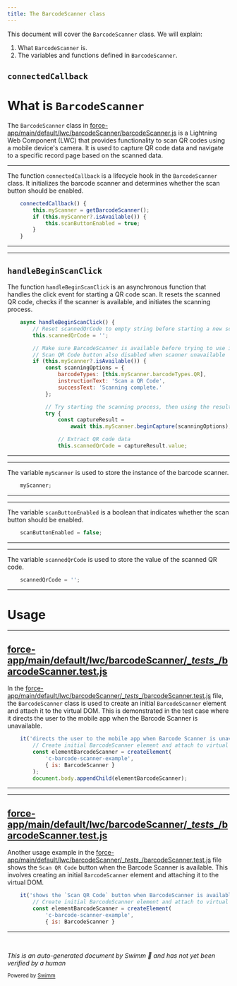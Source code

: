 ```yaml
---
title: The BarcodeScanner class
---
```

This document will cover the <SwmToken path="force-app/main/default/lwc/barcodeScanner/barcodeScanner.js" pos="23:7:7" line-data="        // Make sure BarcodeScanner is available before trying to use it">`BarcodeScanner`</SwmToken> class. We will explain:

1. What <SwmToken path="force-app/main/default/lwc/barcodeScanner/barcodeScanner.js" pos="23:7:7" line-data="        // Make sure BarcodeScanner is available before trying to use it">`BarcodeScanner`</SwmToken> is.
2. The variables and functions defined in <SwmToken path="force-app/main/default/lwc/barcodeScanner/barcodeScanner.js" pos="23:7:7" line-data="        // Make sure BarcodeScanner is available before trying to use it">`BarcodeScanner`</SwmToken>.

## <SwmToken path="force-app/main/default/lwc/barcodeScanner/barcodeScanner.js" pos="12:1:1" line-data="    connectedCallback() {">`connectedCallback`</SwmToken>

# What is <SwmToken path="force-app/main/default/lwc/barcodeScanner/barcodeScanner.js" pos="23:7:7" line-data="        // Make sure BarcodeScanner is available before trying to use it">`BarcodeScanner`</SwmToken>

The <SwmToken path="force-app/main/default/lwc/barcodeScanner/barcodeScanner.js" pos="23:7:7" line-data="        // Make sure BarcodeScanner is available before trying to use it">`BarcodeScanner`</SwmToken> class in <SwmPath>[force-app/main/default/lwc/barcodeScanner/barcodeScanner.js](force-app/main/default/lwc/barcodeScanner/barcodeScanner.js)</SwmPath> is a Lightning Web Component (LWC) that provides functionality to scan QR codes using a mobile device's camera. It is used to capture QR code data and navigate to a specific record page based on the scanned data.

<SwmSnippet path="/force-app/main/default/lwc/barcodeScanner/barcodeScanner.js" line="12">

---

The function <SwmToken path="force-app/main/default/lwc/barcodeScanner/barcodeScanner.js" pos="12:1:1" line-data="    connectedCallback() {">`connectedCallback`</SwmToken> is a lifecycle hook in the <SwmToken path="force-app/main/default/lwc/barcodeScanner/barcodeScanner.js" pos="23:7:7" line-data="        // Make sure BarcodeScanner is available before trying to use it">`BarcodeScanner`</SwmToken> class. It initializes the barcode scanner and determines whether the scan button should be enabled.

```javascript
    connectedCallback() {
        this.myScanner = getBarcodeScanner();
        if (this.myScanner?.isAvailable()) {
            this.scanButtonEnabled = true;
        }
    }
```

---

</SwmSnippet>

<SwmSnippet path="/force-app/main/default/lwc/barcodeScanner/barcodeScanner.js" line="19">

---

## <SwmToken path="force-app/main/default/lwc/barcodeScanner/barcodeScanner.js" pos="19:3:3" line-data="    async handleBeginScanClick() {">`handleBeginScanClick`</SwmToken>

The function <SwmToken path="force-app/main/default/lwc/barcodeScanner/barcodeScanner.js" pos="19:3:3" line-data="    async handleBeginScanClick() {">`handleBeginScanClick`</SwmToken> is an asynchronous function that handles the click event for starting a QR code scan. It resets the scanned QR code, checks if the scanner is available, and initiates the scanning process.

```javascript
    async handleBeginScanClick() {
        // Reset scannedQrCode to empty string before starting a new scan
        this.scannedQrCode = '';

        // Make sure BarcodeScanner is available before trying to use it
        // Scan QR Code button also disabled when scanner unavailable
        if (this.myScanner?.isAvailable()) {
            const scanningOptions = {
                barcodeTypes: [this.myScanner.barcodeTypes.QR],
                instructionText: 'Scan a QR Code',
                successText: 'Scanning complete.'
            };

            // Try starting the scanning process, then using the result to navigate to a property record
            try {
                const captureResult =
                    await this.myScanner.beginCapture(scanningOptions);

                // Extract QR code data
                this.scannedQrCode = captureResult.value;

```

---

</SwmSnippet>

<SwmSnippet path="/force-app/main/default/lwc/barcodeScanner/barcodeScanner.js" line="7">

---

The variable <SwmToken path="force-app/main/default/lwc/barcodeScanner/barcodeScanner.js" pos="7:1:1" line-data="    myScanner;">`myScanner`</SwmToken> is used to store the instance of the barcode scanner.

```javascript
    myScanner;
```

---

</SwmSnippet>

<SwmSnippet path="/force-app/main/default/lwc/barcodeScanner/barcodeScanner.js" line="8">

---

The variable <SwmToken path="force-app/main/default/lwc/barcodeScanner/barcodeScanner.js" pos="8:1:1" line-data="    scanButtonEnabled = false;">`scanButtonEnabled`</SwmToken> is a boolean that indicates whether the scan button should be enabled.

```javascript
    scanButtonEnabled = false;
```

---

</SwmSnippet>

<SwmSnippet path="/force-app/main/default/lwc/barcodeScanner/barcodeScanner.js" line="9">

---

The variable <SwmToken path="force-app/main/default/lwc/barcodeScanner/barcodeScanner.js" pos="9:1:1" line-data="    scannedQrCode = &#39;&#39;;">`scannedQrCode`</SwmToken> is used to store the value of the scanned QR code.

```javascript
    scannedQrCode = '';
```

---

</SwmSnippet>

# Usage

<SwmSnippet path="/force-app/main/default/lwc/barcodeScanner/__tests__/barcodeScanner.test.js" line="36">

---

## <SwmPath>[force-app/main/default/lwc/barcodeScanner/\__tests_\_/barcodeScanner.test.js](force-app/main/default/lwc/barcodeScanner/__tests__/barcodeScanner.test.js)</SwmPath>

In the <SwmPath>[force-app/main/default/lwc/barcodeScanner/\__tests_\_/barcodeScanner.test.js](force-app/main/default/lwc/barcodeScanner/__tests__/barcodeScanner.test.js)</SwmPath> file, the <SwmToken path="force-app/main/default/lwc/barcodeScanner/__tests__/barcodeScanner.test.js" pos="37:7:7" line-data="        // Create initial BarcodeScanner element and attach to virtual DOM">`BarcodeScanner`</SwmToken> class is used to create an initial <SwmToken path="force-app/main/default/lwc/barcodeScanner/__tests__/barcodeScanner.test.js" pos="37:7:7" line-data="        // Create initial BarcodeScanner element and attach to virtual DOM">`BarcodeScanner`</SwmToken> element and attach it to the virtual DOM. This is demonstrated in the test case where it directs the user to the mobile app when the Barcode Scanner is unavailable.

```javascript
    it('directs the user to the mobile app when Barcode Scanner is unavailable', async () => {
        // Create initial BarcodeScanner element and attach to virtual DOM
        const elementBarcodeScanner = createElement(
            'c-barcode-scanner-example',
            { is: BarcodeScanner }
        );
        document.body.appendChild(elementBarcodeScanner);
```

---

</SwmSnippet>

<SwmSnippet path="/force-app/main/default/lwc/barcodeScanner/__tests__/barcodeScanner.test.js" line="53">

---

## <SwmPath>[force-app/main/default/lwc/barcodeScanner/\__tests_\_/barcodeScanner.test.js](force-app/main/default/lwc/barcodeScanner/__tests__/barcodeScanner.test.js)</SwmPath>

Another usage example in the <SwmPath>[force-app/main/default/lwc/barcodeScanner/\__tests_\_/barcodeScanner.test.js](force-app/main/default/lwc/barcodeScanner/__tests__/barcodeScanner.test.js)</SwmPath> file shows the <SwmToken path="force-app/main/default/lwc/barcodeScanner/__tests__/barcodeScanner.test.js" pos="53:9:13" line-data="    it(&#39;shows the `Scan QR Code` button when BarcodeScanner is available&#39;, async () =&gt; {">`Scan QR Code`</SwmToken> button when the Barcode Scanner is available. This involves creating an initial <SwmToken path="force-app/main/default/lwc/barcodeScanner/__tests__/barcodeScanner.test.js" pos="53:20:20" line-data="    it(&#39;shows the `Scan QR Code` button when BarcodeScanner is available&#39;, async () =&gt; {">`BarcodeScanner`</SwmToken> element and attaching it to the virtual DOM.

```javascript
    it('shows the `Scan QR Code` button when BarcodeScanner is available', async () => {
        // Create initial BarcodeScanner element and attach to virtual DOM
        const elementBarcodeScanner = createElement(
            'c-barcode-scanner-example',
            { is: BarcodeScanner }
```

---

</SwmSnippet>

&nbsp;

*This is an auto-generated document by Swimm 🌊 and has not yet been verified by a human*

<SwmMeta version="3.0.0" repo-id="Z2l0aHViJTNBJTNBZHJlYW1ob3VzZS1sd2MlM0ElM0FTd2ltbS1EZW1v" repo-name="dreamhouse-lwc"><sup>Powered by [Swimm](/)</sup></SwmMeta>
